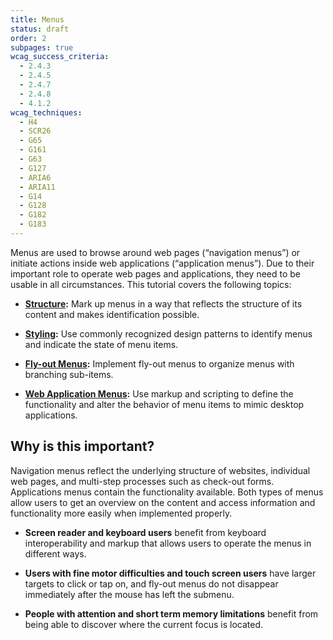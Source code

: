 ```yaml
---
title: Menus
status: draft
order: 2
subpages: true
wcag_success_criteria:
  - 2.4.3
  - 2.4.5
  - 2.4.7
  - 2.4.8
  - 4.1.2
wcag_techniques:
  - H4
  - SCR26
  - G65
  - G161
  - G63
  - G127
  - ARIA6
  - ARIA11
  - G14
  - G128
  - G182
  - G183
---
```


Menus are used to browse around web pages (“navigation menus”) or initiate actions inside web applications (“application menus”). Due to their important role to operate web pages and applications, they need to be usable in all circumstances. This tutorial covers the following topics:

* **[Structure](menus/structure.html):** Mark up menus in a way that reflects the structure of its content and makes identification possible.

* **[Styling](menus/styling.html):** Use commonly recognized design patterns to identify menus and indicate the state of menu items.

* **[Fly-out Menus](menus/flyout.html):** Implement fly-out menus to organize menus with branching sub-items.

* **[Web Application Menus](menus/application.html):** Use markup and scripting to define the functionality and alter the behavior of menu items to mimic desktop applications.

## Why is this important?

Navigation menus reflect the underlying structure of websites, individual web pages, and multi-step processes such as check-out forms. Applications menus contain the functionality available. Both types of menus allow users to get an overview on the content and access information and functionality more easily when implemented properly.

* **Screen reader and keyboard users** benefit from keyboard interoperability and markup that allows users to operate the menus in different ways.

* **Users with fine motor difficulties and touch screen users** have larger targets to click or tap on, and fly-out menus do not disappear immediately after the mouse has left the submenu.

* **People with attention and short term memory limitations** benefit from being able to discover where the current focus is located.

